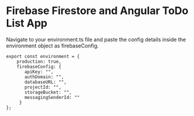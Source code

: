 # Firebase Firestore and Angular ToDo List App

Navigate to your environment.ts file and paste the config details inside the environment object as firebaseConfig.

```
export const environment = {
    production: true,
    firebaseConfig: {
       apiKey: "",
       authDomain: "",
       databaseURL: "",
       projectId: "",
       storageBucket: "",
       messagingSenderId: ""
     }
};
```
